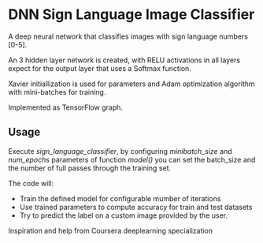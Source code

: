 # DNN Sign Language Image Classifier
A deep neural network that classifies images with sign language numbers [0-5].     

An 3 hidden layer network is created, with RELU activations in all layers expect for the output layer that uses a Softmax function.      
 
Xavier initiallization is used for parameters and Adam optimization algorithm with mini-batches for training.     

Implemented as TensorFlow graph.

## Usage

Execute                      *sign_language_classifier*, by configuring *minibatch_size* and *num_epochs* parameters of function *model()* you can set the batch_size and the number of full passes through the training set.


The code will:
* Train the defined model for configurable mumber of iterations
* Use trained parameters to compute accuracy for train and test datasets
* Try to predict the label on a custom image provided by the user.


Inspiration and help from Coursera deeplearning specialization